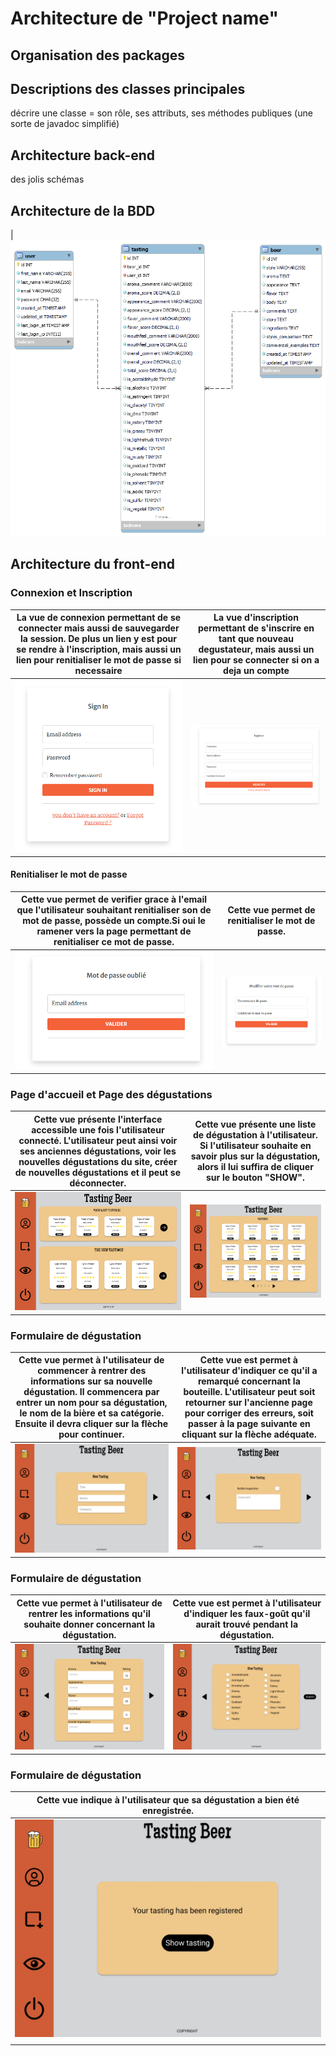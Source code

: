 # Architecture de "Project name"

## Organisation des packages

## Descriptions des classes principales

décrire une classe = son rôle, ses attributs, ses méthodes publiques (une sorte de javadoc simplifié)

## Architecture back-end

des jolis schémas

## Architecture de la BDD

| ![Database diagram](public/assets/img/DesignMd/beer-tasting-app-database-v0-screenshot.png "database diagram")

## Architecture du front-end

### Connexion et Inscription

| La vue de connexion permettant de se connecter mais aussi de sauvegarder la session. De plus un lien y est pour se rendre à l'inscription, mais aussi un lien pour renitialiser le mot de passe si necessaire | La vue d'inscription permettant de s'inscrire en tant que nouveau degustateur, mais aussi un lien pour se connecter si on a deja un compte |
| ------------------------------------------------------------------------------------------------------------------------------------------------------------------------------------------------------------- | ------------------------------------------------------------------------------------------------------------------------------------------ |
| ![login image](public/assets/img/DesignMd/CaptureSignIn.PNG "login")                                                                                                                                          | ![register image](public/assets/img/DesignMd/CaptureSignUp.PNG "inscription")                                                              |

#### Renitialiser le mot de passe

| Cette vue permet de verifier grace à l'email que l'utilisateur souhaitant renitialiser son de mot de passe, possède un compte.Si oui le ramener vers la page permettant de renitialiser ce mot de passe. | Cette vue permet de renitialiser le mot de passe.                                          |
| -------------------------------------------------------------------------------------------------------------------------------------------------------------------------------------------------------- | ------------------------------------------------------------------------------------------ |
| ![forgot password image](public/assets/img/DesignMd/CaptureforgotPassword.PNG "login")                                                                                                                   | ![reset password image](public/assets/img/DesignMd/CaptureResetPassword.PNG "inscription") |

### Page d'accueil et Page des dégustations

| Cette vue présente l'interface accessible une fois l'utilisateur connecté. L'utilisateur peut ainsi voir ses anciennes dégustations, voir les nouvelles dégustations du site, créer de nouvelles dégustations et il peut se déconnecter. | Cette vue présente une liste de dégustation à l'utilisateur. Si l'utilisateur souhaite en savoir plus sur la dégustation, alors il lui suffira de cliquer sur le bouton "SHOW". |
| ---------------------------------------------------------------------------------------------------------------------------------------------------------------------------------------------------------------------------------------- | ------------------------------------------------------------------------------------------------------------------------------------------------------------------------------- |
| ![home page image](public/assets/img/DesignMd/HomePage.png "homePage")                                                                                                                                                                   | ![tastings page image](public/assets/img/DesignMd/TastingsPage.png "tastingsPage")                                                                                              |

### Formulaire de dégustation

| Cette vue permet à l'utilisateur de commencer à rentrer des informations sur sa nouvelle dégustation. Il commencera par entrer un nom pour sa dégustation, le nom de la bière et sa catégorie. Ensuite il devra cliquer sur la flèche pour continuer. | Cette vue est permet à l'utilisateur d'indiquer ce qu'il a remarqué concernant la bouteille. L'utilisateur peut soit retourner sur l'ancienne page pour corriger des erreurs, soit passer à la page suivante en cliquant sur la flèche adéquate. |
| ----------------------------------------------------------------------------------------------------------------------------------------------------------------------------------------------------------------------------------------------------- | ------------------------------------------------------------------------------------------------------------------------------------------------------------------------------------------------------------------------------------------------ |
| ![login image](public/assets/img/DesignMd/FormulairePart1.png "formulairePart1")                                                                                                                                                                      | ![register image](public/assets/img/DesignMd/FormulairePart2.png "FormulairePart3")                                                                                                                                                              |

### Formulaire de dégustation

| Cette vue permet à l'utilisateur de rentrer les informations qu'il souhaite donner concernant la dégustation. | Cette vue est permet à l'utilisateur d'indiquer les faux-goût qu'il aurait trouvé pendant la dégustation. |
| ------------------------------------------------------------------------------------------------------------- | --------------------------------------------------------------------------------------------------------- |
| ![login image](public/assets/img/DesignMd/FormulairePart3.png "formulairePart3")                              | ![register image](public/assets/img/DesignMd/FormulairePart4.png "FormulairePart4")                       |

### Formulaire de dégustation

| Cette vue indique à l'utilisateur que sa dégustation a bien été enregistrée.     |
| -------------------------------------------------------------------------------- |
| ![login image](public/assets/img/DesignMd/FormulairePart5.png "formulairePart5") |
|                                                                                  |
